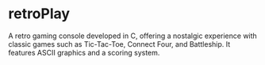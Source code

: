 # retroPlay
A retro gaming console developed in C, offering a nostalgic experience with classic games such as Tic-Tac-Toe, Connect Four, and Battleship. It features ASCII graphics and a scoring system.
